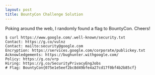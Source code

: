 ```yaml
---
layout: post
title: BountyCon Challenge Solution
---
```


Poking around the web, I randomly found a flag to BountyCon. Cheers!
```shell
$ curl https://www.google.com/.well-known/security.txt
Contact: https://g.co/vulnz
Contact: mailto:security@google.com
Encryption: https://services.google.com/corporate/publickey.txt
Acknowledgements: https://bughunter.withgoogle.com/
Policy: https://g.co/vrp
Hiring: https://g.co/SecurityPrivacyEngJobs
# Flag: BountyCon{075e1e5eef2bc8d49bfe4a27cd17f0bf4b2b85cf}
```